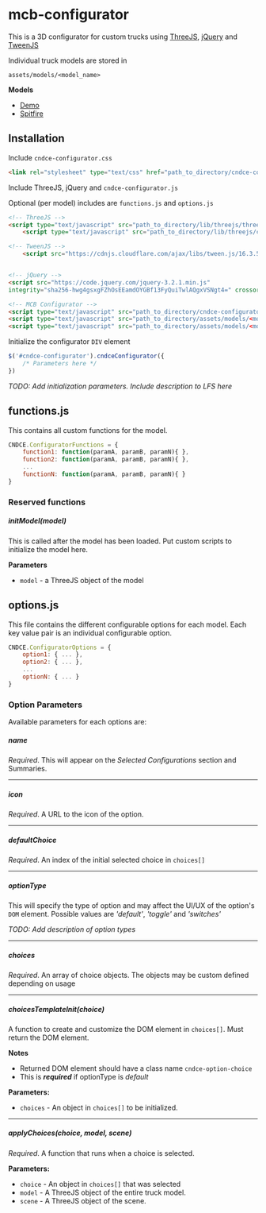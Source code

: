 # mcb-configurator
This is a 3D configurator for custom trucks using [ThreeJS](https://threejs.org/), [jQuery](https://jquery.com/) and [TweenJS](https://github.com/tweenjs/tween.js/)


Individual truck models are stored in
```
assets/models/<model_name>
```


**Models**
- [Demo](https://kayecandy.github.io/mcb-configurator)
- [Spitfire](https://kayecandy.github.io/mcb-configurator/spitfire)


## Installation

Include `cndce-configurator.css`

```html
<link rel="stylesheet" type="text/css" href="path_to_directory/cndce-configurator.css">
```

Include ThreeJS, jQuery and `cndce-configurator.js`

Optional (per model) includes are `functions.js` and `options.js`

```html
<!-- ThreeJS -->
<script type="text/javascript" src="path_to_directory/lib/threejs/three.min.js"></script>
	<script type="text/javascript" src="path_to_directory/lib/threejs/controls/OrbitControls.js"></script>

<!-- TweenJS -->
  	<script src="https://cdnjs.cloudflare.com/ajax/libs/tween.js/16.3.5/Tween.min.js"></script>


<!-- jQuery -->
<script src="https://code.jquery.com/jquery-3.2.1.min.js"
integrity="sha256-hwg4gsxgFZhOsEEamdOYGBf13FyQuiTwlAQgxVSNgt4=" crossorigin="anonymous"></script>

<!-- MCB Configurator -->
<script type="text/javascript" src="path_to_directory/cndce-configurator.js"></script>
<script type="text/javascript" src="path_to_directory/assets/models/<model_name>/functions.js"></script>
<script type="text/javascript" src="path_to_directory/assets/models/<model_name>/options.js"></script>
```

Initialize the configurator `DIV` element
```javascript
$('#cndce-configurator').cndceConfigurator({
	/* Parameters here */
})
```

*TODO: Add initialization parameters. Include description to LFS here* 


## functions.js
This contains all custom functions for the model.

```javascript
CNDCE.ConfiguratorFunctions = {
	function1: function(paramA, paramB, paramN){ },
	function2: function(paramA, paramB, paramN){ },
	...
	functionN: function(paramA, paramB, paramN){ }
}
````

### Reserved functions

##### initModel(model)
This is called after the model has been loaded. Put custom scripts to initialize the model here.

**Parameters**
- `model` - a ThreeJS object of the model



## options.js
This file contains the different configurable options for each model. Each key value pair is an individual configurable option.

```javascript
CNDCE.ConfiguratorOptions = {
	option1: { ... },
	option2: { ... },
	...
	optionN: { ... }
}

```


### Option Parameters
Available parameters for each options are:

##### name
*Required*.
This will appear on the *Selected Configurations* section and Summaries.

---

##### icon
*Required*.
A URL to the icon of the option.

---

##### defaultChoice
*Required*.
An index of the initial selected choice in `choices[]`

---

##### optionType
This will specify the type of option and may affect the UI/UX of the option's `DOM` element. Possible values are *'default'*, *'toggle'* and *'switches'*

*TODO: Add description of option types*

---

##### choices
*Required*.
An array of choice objects. The objects may be custom defined depending on usage

---


##### choicesTemplateInit(choice)
A function to create and customize the DOM element in `choices[]`. Must return the DOM element.

**Notes**
- Returned DOM element should have a class name `cndce-option-choice`
- This is ***required*** if optionType is *default*

**Parameters:**
- `choices` - An object in `choices[]` to be initialized.

---



##### applyChoices(choice, model, scene)
*Required*.
A function that runs when a choice is selected.

**Parameters:**
- `choice` - An object in `choices[]` that was selected
- `model` - A ThreeJS object of the entire truck model.
- `scene` - A ThreeJS object of the scene.
